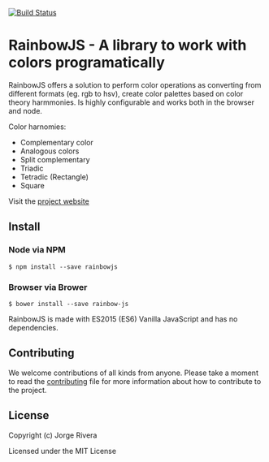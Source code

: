 [![Build Status](https://travis-ci.org/jorgeriv/rainbowjs.svg?branch=next)](https://travis-ci.org/jorgeriv/rainbowjs)
# RainbowJS - A library to work with colors programatically

RainbowJS offers a solution to perform color operations as converting from different formats (eg. rgb to hsv), create color palettes based on color theory harmmonies. Is highly configurable and works both in the browser and node.

Color harnomies:
- Complementary color
- Analogous colors
- Split complementary
- Triadic
- Tetradic (Rectangle)
- Square

Visit the [project website](http://jorgeriv.github.io/rainbowjs/)

## Install

### Node via NPM
```
$ npm install --save rainbowjs
```

### Browser via Brower
```
$ bower install --save rainbow-js
```
RainbowJS is made with ES2015 (ES6) Vanilla JavaScript and has no dependencies.

## Contributing
We welcome contributions of all kinds from anyone. Please take a moment to read the [contributing](https://github.com/jorgeriv/rainbowjs/blob/master/CONTRIBUTTING.md) file
for more information about how to contribute to the project.

## License
Copyright (c) Jorge Rivera

Licensed under the MIT License
